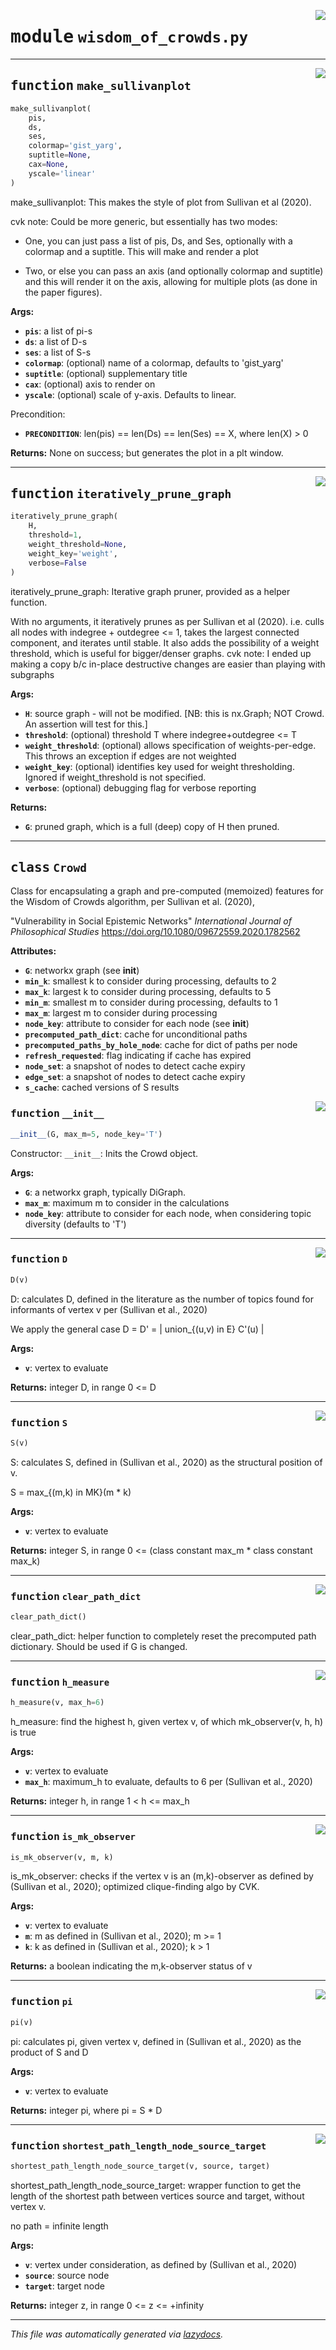 <!-- markdownlint-disable -->

<a href="../wisdom_of_crowds.py#L0"><img align="right" style="float:right;" src="https://img.shields.io/badge/-source-cccccc?style=flat-square"></a>

# <kbd>module</kbd> `wisdom_of_crowds.py`





---

<a href="../wisdom_of_crowds.py#L375"><img align="right" style="float:right;" src="https://img.shields.io/badge/-source-cccccc?style=flat-square"></a>

## <kbd>function</kbd> `make_sullivanplot`

```python
make_sullivanplot(
    pis,
    ds,
    ses,
    colormap='gist_yarg',
    suptitle=None,
    cax=None,
    yscale='linear'
)
```

make_sullivanplot: This makes the style of plot from Sullivan et al (2020). 

cvk note: Could be more generic, but essentially has two modes:  

* One, you can just pass a list of pis, Ds, and Ses, optionally with a colormap and a suptitle.  This will make and render a plot  

* Two, or else you can pass an axis (and optionally colormap and suptitle)  and this will render it on the axis, allowing for multiple plots (as done in the paper figures). 



**Args:**
 
 - <b>`pis`</b>:  a list of pi-s 
 - <b>`ds`</b>:   a list of D-s 
 - <b>`ses`</b>:  a list of S-s 
 - <b>`colormap`</b>:  (optional) name of a colormap, defaults to 'gist_yarg' 
 - <b>`suptitle`</b>:  (optional) supplementary title 
 - <b>`cax`</b>:   (optional) axis to render on 
 - <b>`yscale`</b>:  (optional) scale of y-axis. Defaults to linear. 

Precondition: 
 - <b>`PRECONDITION`</b>:  len(pis) == len(Ds) == len(Ses) == X, where len(X) > 0 



**Returns:**
 None on success; but generates the plot in a plt window. 


---

<a href="../wisdom_of_crowds.py#L490"><img align="right" style="float:right;" src="https://img.shields.io/badge/-source-cccccc?style=flat-square"></a>

## <kbd>function</kbd> `iteratively_prune_graph`

```python
iteratively_prune_graph(
    H,
    threshold=1,
    weight_threshold=None,
    weight_key='weight',
    verbose=False
)
```

iteratively_prune_graph: Iterative graph pruner, provided as a helper function. 

With no arguments, it iteratively prunes as per Sullivan et al (2020). i.e. culls all nodes with indegree + outdegree <= 1, takes the largest connected component, and iterates until stable. It also adds the possibility of a weight threshold, which is useful for bigger/denser graphs. cvk note: I ended up making a copy b/c in-place destructive changes are easier than playing with subgraphs 



**Args:**
 
 - <b>`H`</b>:  source graph - will not be modified. [NB: this is nx.Graph; NOT Crowd. An assertion will test for this.] 
 - <b>`threshold`</b>:  (optional) threshold T where indegree+outdegree <= T 
 - <b>`weight_threshold`</b>:  (optional) allows specification of weights-per-edge. This throws an exception if edges are not weighted 
 - <b>`weight_key`</b>:  (optional) identifies key used for weight thresholding. Ignored if weight_threshold is not specified. 
 - <b>`verbose`</b>:  (optional) debugging flag for verbose reporting 



**Returns:**
 
 - <b>`G`</b>:  pruned graph, which is a full (deep) copy of H then pruned. 


---

## <kbd>class</kbd> `Crowd`
Class for encapsulating a graph and pre-computed (memoized) features for the Wisdom of Crowds algorithm, per Sullivan et al. (2020), 

"Vulnerability in Social Epistemic Networks" *International Journal of Philosophical Studies* https://doi.org/10.1080/09672559.2020.1782562 



**Attributes:**
 
 - <b>`G`</b>:  networkx graph (see __init__) 
 - <b>`min_k`</b>:  smallest k to consider during processing, defaults to 2 
 - <b>`max_k`</b>:  largest k to consider during processing, defaults to 5 
 - <b>`min_m`</b>:  smallest m to consider during processing, defaults to 1 
 - <b>`max_m`</b>:  largest m to consider during processing 
 - <b>`node_key`</b>:  attribute to consider for each node (see __init__)         
 - <b>`precomputed_path_dict`</b>:  cache for unconditional paths 
 - <b>`precomputed_paths_by_hole_node`</b>:  cache for dict of paths per node 
 - <b>`refresh_requested`</b>:  flag indicating if cache has expired 
 - <b>`node_set`</b>:  a snapshot of nodes to detect cache expiry 
 - <b>`edge_set`</b>:  a snapshot of nodes to detect cache expiry 
 - <b>`s_cache`</b>:  cached versions of S results 

<a href="../wisdom_of_crowds.py#L33"><img align="right" style="float:right;" src="https://img.shields.io/badge/-source-cccccc?style=flat-square"></a>

### <kbd>function</kbd> `__init__`

```python
__init__(G, max_m=5, node_key='T')
```

Constructor:  `__init__`: Inits the Crowd object. 



**Args:**
 
 - <b>`G`</b>:  a networkx graph, typically DiGraph. 
 - <b>`max_m`</b>:  maximum m to consider in the calculations 
 - <b>`node_key`</b>:  attribute to consider for each node, when considering topic diversity (defaults to 'T') 




---

<a href="../wisdom_of_crowds.py#L301"><img align="right" style="float:right;" src="https://img.shields.io/badge/-source-cccccc?style=flat-square"></a>

### <kbd>function</kbd> `D`

```python
D(v)
```

D: calculates D, defined in the literature as the number of topics found for  informants of vertex v per (Sullivan et al., 2020)  

 We apply the general case D = D' = | union_{(u,v) in E} C'(u) |  



**Args:**
 
 - <b>`v`</b>:  vertex to evaluate 



**Returns:**
 integer D, in range 0 <= D 

---

<a href="../wisdom_of_crowds.py#L264"><img align="right" style="float:right;" src="https://img.shields.io/badge/-source-cccccc?style=flat-square"></a>

### <kbd>function</kbd> `S`

```python
S(v)
```

S: calculates S, defined in (Sullivan et al., 2020) as the structural position of v.  

 S = max_{(m,k) in MK}(m * k)  



**Args:**
 
 - <b>`v`</b>:  vertex to evaluate 



**Returns:**
 integer S, in range 0 <= (class constant max_m * class constant max_k) 

---

<a href="../wisdom_of_crowds.py#L356"><img align="right" style="float:right;" src="https://img.shields.io/badge/-source-cccccc?style=flat-square"></a>

### <kbd>function</kbd> `clear_path_dict`

```python
clear_path_dict()
```

clear_path_dict: helper function to completely reset the precomputed path dictionary. Should be used if G is changed. 

---

<a href="../wisdom_of_crowds.py#L340"><img align="right" style="float:right;" src="https://img.shields.io/badge/-source-cccccc?style=flat-square"></a>

### <kbd>function</kbd> `h_measure`

```python
h_measure(v, max_h=6)
```

h_measure: find the highest h, given vertex v, of which mk_observer(v, h, h) is true 



**Args:**
 
 - <b>`v`</b>:  vertex to evaluate 
 - <b>`max_h`</b>:  maximum_h to evaluate, defaults to 6 per (Sullivan et al., 2020) 



**Returns:**
 integer h, in range 1 < h <= max_h 

---

<a href="../wisdom_of_crowds.py#L163"><img align="right" style="float:right;" src="https://img.shields.io/badge/-source-cccccc?style=flat-square"></a>

### <kbd>function</kbd> `is_mk_observer`

```python
is_mk_observer(v, m, k)
```

is_mk_observer: checks if the vertex v is an (m,k)-observer as defined by (Sullivan et al., 2020);  optimized clique-finding algo by CVK. 



**Args:**
 
 - <b>`v`</b>:  vertex to evaluate 
 - <b>`m`</b>:  m as defined in (Sullivan et al., 2020); m >= 1 
 - <b>`k`</b>:  k as defined in (Sullivan et al., 2020); k > 1 



**Returns:**
 a boolean indicating the m,k-observer status of v 

---

<a href="../wisdom_of_crowds.py#L327"><img align="right" style="float:right;" src="https://img.shields.io/badge/-source-cccccc?style=flat-square"></a>

### <kbd>function</kbd> `pi`

```python
pi(v)
```

pi: calculates pi, given vertex v, defined in (Sullivan et al., 2020) as the product of S and D 



**Args:**
 
 - <b>`v`</b>:  vertex to evaluate 



**Returns:**
 integer pi, where pi = S * D 

---

<a href="../wisdom_of_crowds.py#L140"><img align="right" style="float:right;" src="https://img.shields.io/badge/-source-cccccc?style=flat-square"></a>

### <kbd>function</kbd> `shortest_path_length_node_source_target`

```python
shortest_path_length_node_source_target(v, source, target)
```

shortest_path_length_node_source_target: wrapper function to get the length of the  shortest path between vertices source and target, without vertex v.  

 no path = infinite length  



**Args:**
 
 - <b>`v`</b>:  vertex under consideration, as defined by (Sullivan et al., 2020) 
 - <b>`source`</b>:  source node 
 - <b>`target`</b>:  target node 



**Returns:**
 integer z, in range 0 <= z <= +infinity 




---

_This file was automatically generated via [lazydocs](https://github.com/ml-tooling/lazydocs)._
